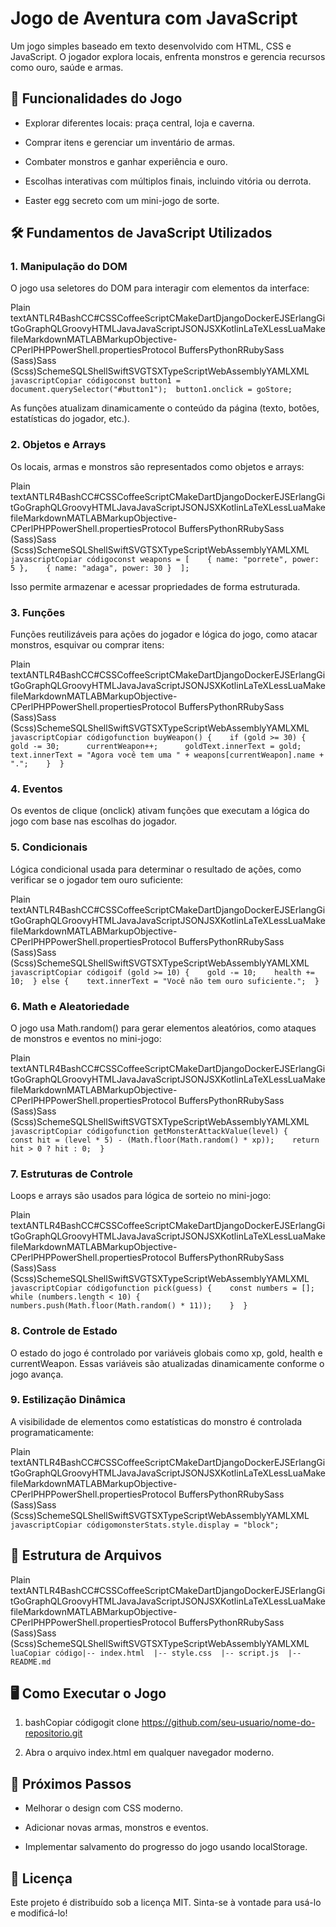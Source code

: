 Jogo de Aventura com JavaScript
===============================

Um jogo simples baseado em texto desenvolvido com HTML, CSS e JavaScript. O jogador explora locais, enfrenta monstros e gerencia recursos como ouro, saúde e armas.

🚀 Funcionalidades do Jogo
--------------------------

*   Explorar diferentes locais: praça central, loja e caverna.
    
*   Comprar itens e gerenciar um inventário de armas.
    
*   Combater monstros e ganhar experiência e ouro.
    
*   Escolhas interativas com múltiplos finais, incluindo vitória ou derrota.
    
*   Easter egg secreto com um mini-jogo de sorte.
    

🛠️ Fundamentos de JavaScript Utilizados
----------------------------------------

### 1\. **Manipulação do DOM**

O jogo usa seletores do DOM para interagir com elementos da interface:

Plain textANTLR4BashCC#CSSCoffeeScriptCMakeDartDjangoDockerEJSErlangGitGoGraphQLGroovyHTMLJavaJavaScriptJSONJSXKotlinLaTeXLessLuaMakefileMarkdownMATLABMarkupObjective-CPerlPHPPowerShell.propertiesProtocol BuffersPythonRRubySass (Sass)Sass (Scss)SchemeSQLShellSwiftSVGTSXTypeScriptWebAssemblyYAMLXML`   javascriptCopiar códigoconst button1 = document.querySelector("#button1");  button1.onclick = goStore;   `

As funções atualizam dinamicamente o conteúdo da página (texto, botões, estatísticas do jogador, etc.).

### 2\. **Objetos e Arrays**

Os locais, armas e monstros são representados como objetos e arrays:

Plain textANTLR4BashCC#CSSCoffeeScriptCMakeDartDjangoDockerEJSErlangGitGoGraphQLGroovyHTMLJavaJavaScriptJSONJSXKotlinLaTeXLessLuaMakefileMarkdownMATLABMarkupObjective-CPerlPHPPowerShell.propertiesProtocol BuffersPythonRRubySass (Sass)Sass (Scss)SchemeSQLShellSwiftSVGTSXTypeScriptWebAssemblyYAMLXML`   javascriptCopiar códigoconst weapons = [    { name: "porrete", power: 5 },    { name: "adaga", power: 30 }  ];   `

Isso permite armazenar e acessar propriedades de forma estruturada.

### 3\. **Funções**

Funções reutilizáveis para ações do jogador e lógica do jogo, como atacar monstros, esquivar ou comprar itens:

Plain textANTLR4BashCC#CSSCoffeeScriptCMakeDartDjangoDockerEJSErlangGitGoGraphQLGroovyHTMLJavaJavaScriptJSONJSXKotlinLaTeXLessLuaMakefileMarkdownMATLABMarkupObjective-CPerlPHPPowerShell.propertiesProtocol BuffersPythonRRubySass (Sass)Sass (Scss)SchemeSQLShellSwiftSVGTSXTypeScriptWebAssemblyYAMLXML`   javascriptCopiar códigofunction buyWeapon() {    if (gold >= 30) {      gold -= 30;      currentWeapon++;      goldText.innerText = gold;      text.innerText = "Agora você tem uma " + weapons[currentWeapon].name + ".";    }  }   `

### 4\. **Eventos**

Os eventos de clique (onclick) ativam funções que executam a lógica do jogo com base nas escolhas do jogador.

### 5\. **Condicionais**

Lógica condicional usada para determinar o resultado de ações, como verificar se o jogador tem ouro suficiente:

Plain textANTLR4BashCC#CSSCoffeeScriptCMakeDartDjangoDockerEJSErlangGitGoGraphQLGroovyHTMLJavaJavaScriptJSONJSXKotlinLaTeXLessLuaMakefileMarkdownMATLABMarkupObjective-CPerlPHPPowerShell.propertiesProtocol BuffersPythonRRubySass (Sass)Sass (Scss)SchemeSQLShellSwiftSVGTSXTypeScriptWebAssemblyYAMLXML`   javascriptCopiar códigoif (gold >= 10) {    gold -= 10;    health += 10;  } else {    text.innerText = "Você não tem ouro suficiente.";  }   `

### 6\. **Math e Aleatoriedade**

O jogo usa Math.random() para gerar elementos aleatórios, como ataques de monstros e eventos no mini-jogo:

Plain textANTLR4BashCC#CSSCoffeeScriptCMakeDartDjangoDockerEJSErlangGitGoGraphQLGroovyHTMLJavaJavaScriptJSONJSXKotlinLaTeXLessLuaMakefileMarkdownMATLABMarkupObjective-CPerlPHPPowerShell.propertiesProtocol BuffersPythonRRubySass (Sass)Sass (Scss)SchemeSQLShellSwiftSVGTSXTypeScriptWebAssemblyYAMLXML`   javascriptCopiar códigofunction getMonsterAttackValue(level) {    const hit = (level * 5) - (Math.floor(Math.random() * xp));    return hit > 0 ? hit : 0;  }   `

### 7\. **Estruturas de Controle**

Loops e arrays são usados para lógica de sorteio no mini-jogo:

Plain textANTLR4BashCC#CSSCoffeeScriptCMakeDartDjangoDockerEJSErlangGitGoGraphQLGroovyHTMLJavaJavaScriptJSONJSXKotlinLaTeXLessLuaMakefileMarkdownMATLABMarkupObjective-CPerlPHPPowerShell.propertiesProtocol BuffersPythonRRubySass (Sass)Sass (Scss)SchemeSQLShellSwiftSVGTSXTypeScriptWebAssemblyYAMLXML`   javascriptCopiar códigofunction pick(guess) {    const numbers = [];    while (numbers.length < 10) {      numbers.push(Math.floor(Math.random() * 11));    }  }   `

### 8\. **Controle de Estado**

O estado do jogo é controlado por variáveis globais como xp, gold, health e currentWeapon. Essas variáveis são atualizadas dinamicamente conforme o jogo avança.

### 9\. **Estilização Dinâmica**

A visibilidade de elementos como estatísticas do monstro é controlada programaticamente:

Plain textANTLR4BashCC#CSSCoffeeScriptCMakeDartDjangoDockerEJSErlangGitGoGraphQLGroovyHTMLJavaJavaScriptJSONJSXKotlinLaTeXLessLuaMakefileMarkdownMATLABMarkupObjective-CPerlPHPPowerShell.propertiesProtocol BuffersPythonRRubySass (Sass)Sass (Scss)SchemeSQLShellSwiftSVGTSXTypeScriptWebAssemblyYAMLXML`   javascriptCopiar códigomonsterStats.style.display = "block";   `

📂 Estrutura de Arquivos
------------------------

Plain textANTLR4BashCC#CSSCoffeeScriptCMakeDartDjangoDockerEJSErlangGitGoGraphQLGroovyHTMLJavaJavaScriptJSONJSXKotlinLaTeXLessLuaMakefileMarkdownMATLABMarkupObjective-CPerlPHPPowerShell.propertiesProtocol BuffersPythonRRubySass (Sass)Sass (Scss)SchemeSQLShellSwiftSVGTSXTypeScriptWebAssemblyYAMLXML`   luaCopiar código|-- index.html  |-- style.css  |-- script.js  |-- README.md   `

🖥️ Como Executar o Jogo
------------------------

1.  bashCopiar códigogit clone https://github.com/seu-usuario/nome-do-repositorio.git
    
2.  Abra o arquivo index.html em qualquer navegador moderno.
    

🌟 Próximos Passos
------------------

*   Melhorar o design com CSS moderno.
    
*   Adicionar novas armas, monstros e eventos.
    
*   Implementar salvamento do progresso do jogo usando localStorage.
    

📝 Licença
----------

Este projeto é distribuído sob a licença MIT. Sinta-se à vontade para usá-lo e modificá-lo!
